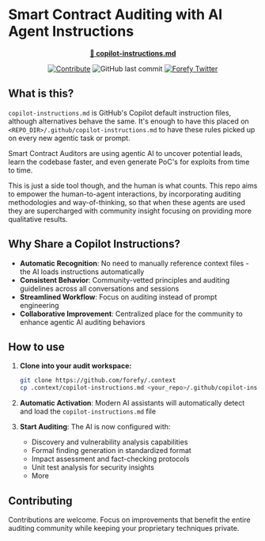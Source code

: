 # Smart Contract Auditing with AI Agent Instructions

<p align="center">
<a href="copilot-instructions.md"><strong>🔗 copilot-instructions.md</strong></a>
</p>

<p align="center">
<a href="https://github.com/forefy/.context/edit/main/copilot-instructions.md"><img alt="Contribute" title="Contribute to copilot-instructions.md" src="https://img.shields.io/badge/Contribute-copilot--instructions.md-blue?logo=github"></a>
<img alt="GitHub last commit" title="GitHub last commit" src="https://img.shields.io/github/last-commit/forefy/.context">
<a href="https://twitter.com/forefy"><img alt="Forefy Twitter" title="Forefy Twitter" src="https://img.shields.io/twitter/follow/forefy.svg?logo=twitter"></a>

</p>

## What is this?

`copilot-instructions.md` is GitHub's Copilot default instruction files, although alternatives behave the same. It's enough to have this placed on `<REPO_DIR>/.github/copilot-instructions.md` to have these rules picked up on every new agentic task or prompt.

Smart Contract Auditors are using agentic AI to uncover potential leads, learn the codebase faster, and even generate PoC's for exploits from time to time.

This is just a side tool though, and the human is what counts. This repo aims to empower the human-to-agent interactions, by incorporating auditing methodologies and way-of-thinking, so that when these agents are used they are supercharged with community insight focusing on providing more qualitative results.

## Why Share a Copilot Instructions?

- **Automatic Recognition**: No need to manually reference context files - the AI loads instructions automatically
- **Consistent Behavior**: Community-vetted principles and auditing guidelines across all conversations and sessions
- **Streamlined Workflow**: Focus on auditing instead of prompt engineering
- **Collaborative Improvement**: Centralized place for the community to enhance agentic AI auditing behaviors

## How to use

1. **Clone into your audit workspace:**

   ```bash
   git clone https://github.com/forefy/.context
   cp .context/copilot-instructions.md <your_repo>/.github/copilot-instructions.md
   ```

2. **Automatic Activation**: Modern AI assistants will automatically detect and load the `copilot-instructions.md` file

3. **Start Auditing**: The AI is now configured with:
   - Discovery and vulnerability analysis capabilities
   - Formal finding generation in standardized format
   - Impact assessment and fact-checking protocols
   - Unit test analysis for security insights
   - More

## Contributing

Contributions are welcome. Focus on improvements that benefit the entire auditing community while keeping your proprietary techniques private.
